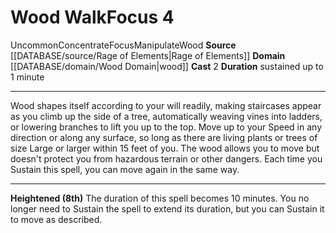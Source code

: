 ﻿---
actions: '[two-actions]'
area: null
bloodline: null
component: null
cost: null
deity: null
domain:
- '[[DATABASE/domain/Wood Domain|Wood]]'
duration: sustained up to 1 minute
element: Wood
heighten: 8th
heighten_level: 4, 8
id: '1419'
lesson: null
level: '4'
mystery: null
name: Wood Walk
patron_theme: null
range: null
rarity: Uncommon
requirement: null
rus_type_level: null
saving_throw: null
school: null
source: '[[DATABASE/source/Rage of Elements|Rage of Elements]]'
target: null
tradition: null
trait:
- '[[DATABASE/trait/Concentrate|Concentrate]]'
- '[[DATABASE/trait/Focus|Focus]]'
- '[[DATABASE/trait/Manipulate|Manipulate]]'
- '[[DATABASE/trait/Uncommon|Uncommon]]'
- '[[DATABASE/trait/Wood|Wood]]'
trigger: null
type: Focus

---
# Wood Walk<span class="item-type">Focus 4</span>

<span class="trait-uncommon item-trait">Uncommon</span><span class="item-trait">Concentrate</span><span class="item-trait">Focus</span><span class="item-trait">Manipulate</span><span class="item-trait">Wood</span>
**Source** [[DATABASE/source/Rage of Elements|Rage of Elements]]
**Domain** [[DATABASE/domain/Wood Domain|wood]]
**Cast** <span class="action-icon">2</span> 
**Duration** sustained up to 1 minute

---
Wood shapes itself according to your will readily, making staircases appear as you climb up the side of a tree, automatically weaving vines into ladders, or lowering branches to lift you up to the top. Move up to your Speed in any direction or along any surface, so long as there are living plants or trees of size Large or larger within 15 feet of you. The wood allows you to move but doesn't protect you from hazardous terrain or other dangers.
 Each time you Sustain this spell, you can move again in the same way.

---
**Heightened (8th)** The duration of this spell becomes 10 minutes. You no longer need to Sustain the spell to extend its duration, but you can Sustain it to move as described.